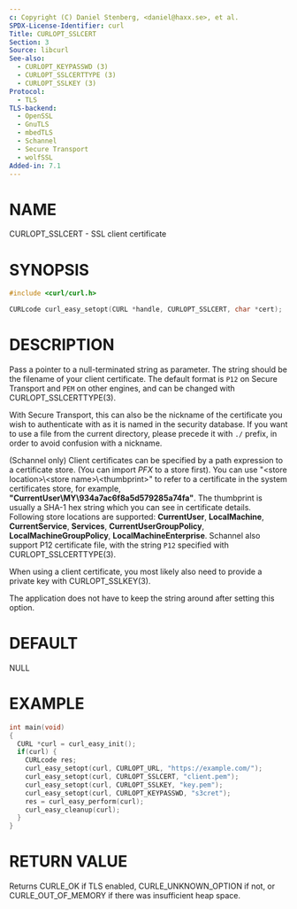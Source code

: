```yaml
---
c: Copyright (C) Daniel Stenberg, <daniel@haxx.se>, et al.
SPDX-License-Identifier: curl
Title: CURLOPT_SSLCERT
Section: 3
Source: libcurl
See-also:
  - CURLOPT_KEYPASSWD (3)
  - CURLOPT_SSLCERTTYPE (3)
  - CURLOPT_SSLKEY (3)
Protocol:
  - TLS
TLS-backend:
  - OpenSSL
  - GnuTLS
  - mbedTLS
  - Schannel
  - Secure Transport
  - wolfSSL
Added-in: 7.1
---
```


# NAME

CURLOPT_SSLCERT - SSL client certificate

# SYNOPSIS

~~~c
#include <curl/curl.h>

CURLcode curl_easy_setopt(CURL *handle, CURLOPT_SSLCERT, char *cert);
~~~

# DESCRIPTION

Pass a pointer to a null-terminated string as parameter. The string should be
the filename of your client certificate. The default format is `P12` on Secure
Transport and `PEM` on other engines, and can be changed with
CURLOPT_SSLCERTTYPE(3).

With Secure Transport, this can also be the nickname of the certificate you
wish to authenticate with as it is named in the security database. If you want
to use a file from the current directory, please precede it with `./` prefix,
in order to avoid confusion with a nickname.

(Schannel only) Client certificates can be specified by a path expression to a
certificate store. (You can import *PFX* to a store first). You can use
"\<store location\>\\\<store name\>\\\<thumbprint\>" to refer to a certificate
in the system certificates store, for example,
**"CurrentUser\\MY\\934a7ac6f8a5d579285a74fa"**. The thumbprint is usually a
SHA-1 hex string which you can see in certificate details. Following store
locations are supported: **CurrentUser**, **LocalMachine**,
**CurrentService**, **Services**, **CurrentUserGroupPolicy**,
**LocalMachineGroupPolicy**, **LocalMachineEnterprise**. Schannel also support
P12 certificate file, with the string `P12` specified with
CURLOPT_SSLCERTTYPE(3).

When using a client certificate, you most likely also need to provide a
private key with CURLOPT_SSLKEY(3).

The application does not have to keep the string around after setting this
option.

# DEFAULT

NULL

# EXAMPLE

~~~c
int main(void)
{
  CURL *curl = curl_easy_init();
  if(curl) {
    CURLcode res;
    curl_easy_setopt(curl, CURLOPT_URL, "https://example.com/");
    curl_easy_setopt(curl, CURLOPT_SSLCERT, "client.pem");
    curl_easy_setopt(curl, CURLOPT_SSLKEY, "key.pem");
    curl_easy_setopt(curl, CURLOPT_KEYPASSWD, "s3cret");
    res = curl_easy_perform(curl);
    curl_easy_cleanup(curl);
  }
}
~~~

# RETURN VALUE

Returns CURLE_OK if TLS enabled, CURLE_UNKNOWN_OPTION if not, or
CURLE_OUT_OF_MEMORY if there was insufficient heap space.
